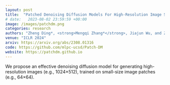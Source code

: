 ```yaml
---
layout: post
title:  "Patched Denoising Diffusion Models For High-Resolution Image Synthesis"
# date:   2023-08-02 23:59:59 +00:00
image: /images/patchdm.png
categories: research
authors: "Zheng Ding*, <strong>Mengqi Zhang*</strong>, Jiajun Wu, and Zhuowen Tu."
venue: "ICLR 2024"
arxiv: https://arxiv.org/abs/2308.01316
code: https://github.com/mlpc-ucsd/Patch-DM
website: https://patchdm.github.io
---
```

We propose an effective denoising diffusion model for generating high-resolution images (e.g., 1024×512), trained on small-size image patches (e.g., 64×64).